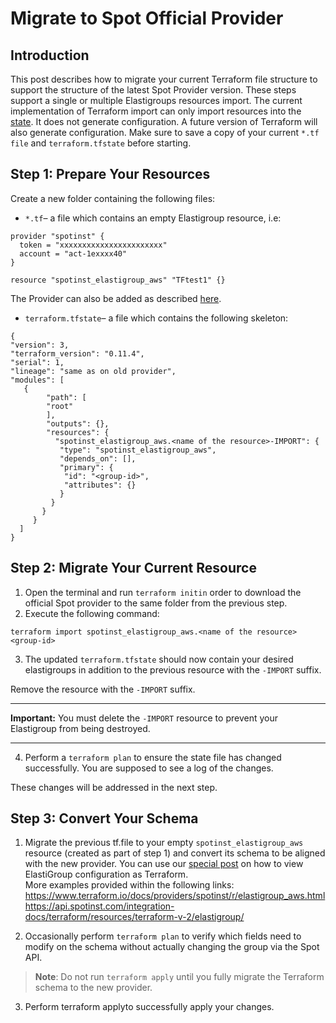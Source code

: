 # Migrate to Spot Official Provider

## Introduction

This post describes how to migrate your current Terraform file structure to support the structure of the latest Spot Provider version. These steps support a single or multiple Elastigroups resources import. The current implementation of Terraform import can only import resources into the [state](https://www.terraform.io/docs/state/). It does not generate configuration. A future version of Terraform will also generate configuration. Make sure to save a copy of your current `*.tf file` and `terraform.tfstate` before starting.

## Step 1: Prepare Your Resources

Create a new folder containing the following files:

- `*.tf`– a file which contains an empty Elastigroup resource, i.e:

```
provider "spotinst" {
  token = "xxxxxxxxxxxxxxxxxxxxxxx"
  account = "act-1exxxx40"
}

resource "spotinst_elastigroup_aws" "TFtest1" {}
```

The Provider can also be added as described [here](tools-and-provisioning/terraform/getting-started/install-terraform).

- `terraform.tfstate`– a file which contains the following skeleton:

```
{
"version": 3,
"terraform_version": "0.11.4",
"serial": 1,
"lineage": "same as on old provider",
"modules": [
   {
        "path": [
        "root"
        ],
        "outputs": {},
        "resources": {
          "spotinst_elastigroup_aws.<name of the resource>-IMPORT": {
           "type": "spotinst_elastigroup_aws",
           "depends_on": [],
           "primary": {
            "id": "<group-id>",
            "attributes": {}
           }
         }
       }
     }
  ]
}
```

## Step 2: Migrate Your Current Resource

1. Open the terminal and run `terraform initin` order to download the official Spot provider to the same folder from the previous step.
2. Execute the following command:

```
terraform import spotinst_elastigroup_aws.<name of the resource> <group-id>
```

3. The updated `terraform.tfstate` should now contain your desired elastigroups in addition to the previous resource with the `-IMPORT` suffix.

Remove the resource with the `-IMPORT` suffix.

---

**Important:**
You must delete the `-IMPORT` resource to prevent your Elastigroup from being destroyed.

---

4. Perform a `terraform plan` to ensure the state file has changed successfully. You are supposed to see a log of the changes.

These changes will be addressed in the next step.

## Step 3: Convert Your Schema

1. Migrate the previous tf.file to your empty `spotinst_elastigroup_aws` resource (created as part of step 1) and convert its schema to be aligned with the new provider.
   You can use our [special post](https://spot.io/news/2018-08-21/terrafrom-elastigroup-configuration-review/) on how to view ElastiGroup configuration as Terraform.  
   More examples provided within the following links:
   https://www.terraform.io/docs/providers/spotinst/r/elastigroup_aws.html
   https://api.spotinst.com/integration-docs/terraform/resources/terraform-v-2/elastigroup/

2. Occasionally perform `terraform plan` to verify which fields need to modify on the schema without actually changing the group via the Spot API.

> **Note**: Do not run `terraform apply` until you fully migrate the Terraform schema to the new provider.

3. Perform terraform applyto successfully apply your changes.
